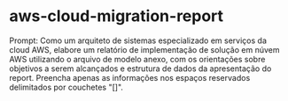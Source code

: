 # aws-cloud-migration-report

Prompt: 
Como um arquiteto de sistemas especializado em serviços da cloud AWS, elabore um relatório de implementação de solução em núvem AWS utilizando o arquivo de modelo anexo, com os orientações sobre objetivos a serem alcançados e estrutura de dados da apresentação do report. Preencha apenas as informações nos espaços reservados delimitados por couchetes "[]".